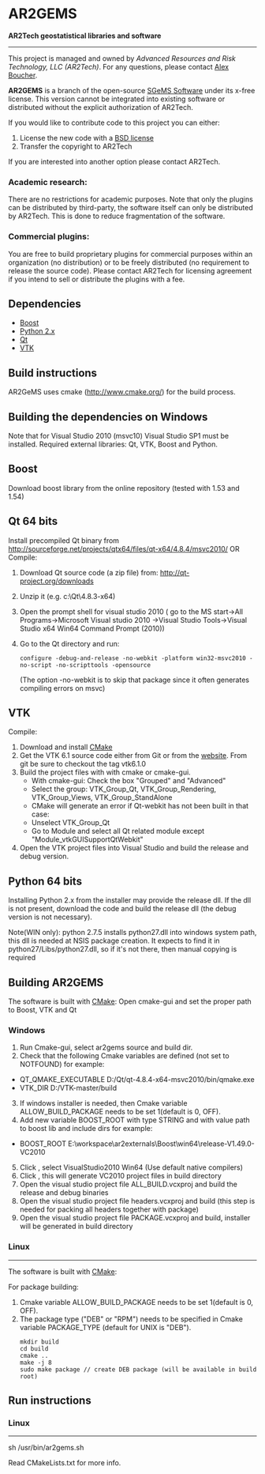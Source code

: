 AR2GEMS
=======

__AR2Tech geostatistical libraries and software__

-------------------------------------------------

This project is managed and owned by _Advanced Resources and Risk Technology, LLC (AR2Tech)_.
For any questions, please contact [Alex Boucher](aboucher@ar2tech.com).

__AR2GEMS__ is a branch of the open-source [SGeMS Software][1] under its x-free license.
This version cannot be integrated into existing software or distributed without
the explicit authorization of AR2Tech.

If you would like to contribute code to this project you can either:

1. License the new code with a [BSD license][2]
2. Transfer the copyright to AR2Tech

If you are interested into another option please contact AR2Tech.

### Academic research:

There are no restrictions for academic purposes.  Note that only the plugins can be
distributed by third-party, the software itself can only be distributed by AR2Tech.
This is done to reduce fragmentation of the software.

### Commercial plugins:

You are free to build proprietary plugins for commercial purposes within an organization
(no distribution) or to be freely distributed (no requirement to release the source code).
Please contact AR2Tech for licensing agreement if you intend to sell or distribute the
plugins with a fee.

Dependencies
------------

* [Boost](http://www.boost.org/)
* [Python 2.x](http://www.python.org/)
* [Qt](http://qt-project.org/)
* [VTK](http://www.vtk.org/)

Build instructions
------------------

AR2GeMS uses cmake (http://www.cmake.org/) for the build process.  


Building the dependencies on Windows
--------------------------------------------------

Note that for Visual Studio 2010 (msvc10) Visual Studio SP1 must be installed.
Required external libraries: Qt, VTK, Boost and Python.

Boost
--------------------
Download boost library from the online repository (tested with 1.53 and 1.54)

Qt 64 bits
--------------------
Install precompiled Qt binary from http://sourceforge.net/projects/qtx64/files/qt-x64/4.8.4/msvc2010/
OR
Compile:
1. Download Qt source code (a zip file) from: http://qt-project.org/downloads
2. Unzip it (e.g. c:\Qt\4.8.3-x64)
3. Open the prompt shell for visual studio 2010 (
   go to the MS start->All Programs->Microsoft Visual studio 2010
   ->Visual Studio Tools->Visual Studio x64 Win64 Command Prompt (2010))
4. Go to the Qt directory and run:

   ```
   configure -debug-and-release -no-webkit -platform win32-msvc2010 -no-script -no-scripttools -opensource
   ```
   (The option -no-webkit is to skip that package since it often generates compiling errors on msvc)

VTK
-------------
Compile:
1. Download and install [CMake][3]
2. Get the VTK 6.1 source code either from Git or from the [website](http://vtk.org/VTK/resources/software.html).
   From git be sure to checkout the tag vtk6.1.0 
3. Build the project files with with cmake or cmake-gui.  
   * With cmake-gui: Check the box "Grouped" and "Advanced"
   * Select the group: VTK_Group_Qt, VTK_Group_Rendering, VTK_Group_Views, VTK_Group_StandAlone
   * CMake will generate an error if Qt-webkit has not been built in that case: 
    - Unselect VTK_Group_Qt
    - Go to Module and select all Qt related module except "Module_vtkGUISupportQtWebkit"
4. Open the VTK project files into Visual Studio and build the release and debug version.

Python 64 bits
------------------------

Installing Python 2.x from the installer may provide the release dll.  If the dll is not present, download the code and build the release dll (the debug version is not necessary).

Note(WIN only): python 2.7.5 installs python27.dll into windows system path, this dll is needed at NSIS package creation. It expects to find it in python27/Libs/python27.dll, so if it's not there, then manual copying is required

Building AR2GEMS
----------------

The software is built with [CMake][3]:
Open cmake-gui and set the proper path to Boost, VTK and Qt


### Windows

1. Run Cmake-gui, select ar2gems source and build dir.
2. Check that the following Cmake variables are defined (not set to NOTFOUND)
for example:
- QT_QMAKE_EXECUTABLE D:/Qt/qt-4.8.4-x64-msvc2010/bin/qmake.exe
- VTK_DIR D:/VTK-master/build
3. If windows installer is needed, then Cmake variable ALLOW_BUILD_PACKAGE needs to be set 1(default is 0, OFF).
4. Add new variable BOOST_ROOT with type STRING and with value path to boost lib and include dirs
for example:
- BOOST_ROOT E:\workspace\ar2externals\Boost\win64\release-V1.49.0-VC2010
5. Click <configure>, select VisualStudio2010 Win64 (Use default native compilers)
6. Click <generate>, this will generate VC2010 project files in build directory
7. Open the visual studio project file ALL_BUILD.vcxproj and build the release and debug binaries
8. Open the visual studio project file headers.vcxproj and build (this step is needed for packing all headers together with package)
9. Open the visual studio project file PACKAGE.vcxproj and build, installer will be generated in build directory


### Linux
----------------
The software is built with [CMake][3]:

For package building:
1. Cmake variable ALLOW_BUILD_PACKAGE needs to be set 1(default is 0, OFF).
2. The package type ("DEB" or "RPM") needs to be specified in Cmake variable PACKAGE_TYPE (default for UNIX is "DEB").
   ```
   mkdir build
   cd build
   cmake ..
   make -j 8
   sudo make package // create DEB package (will be available in build root)
   ```

Run instructions
------------------

### Linux
----------------
sh /usr/bin/ar2gems.sh
   
Read CMakeLists.txt for more info.

[1]: http://sgems.sourceforge.net/
[2]: http://en.wikipedia.org/wiki/BSD_licenses/
[3]: http://www.cmake.org/
